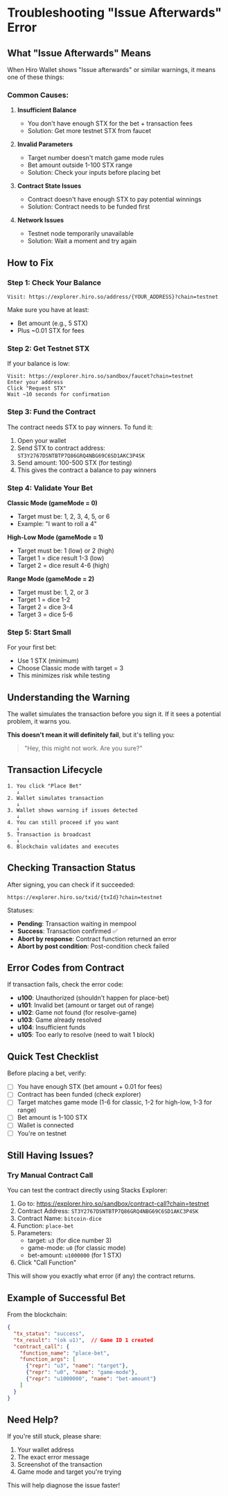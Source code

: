 # Troubleshooting "Issue Afterwards" Error

## What "Issue Afterwards" Means

When Hiro Wallet shows "Issue afterwards" or similar warnings, it means one of these things:

### Common Causes:

1. **Insufficient Balance**
   - You don't have enough STX for the bet + transaction fees
   - Solution: Get more testnet STX from faucet

2. **Invalid Parameters**
   - Target number doesn't match game mode rules
   - Bet amount outside 1-100 STX range
   - Solution: Check your inputs before placing bet

3. **Contract State Issues**
   - Contract doesn't have enough STX to pay potential winnings
   - Solution: Contract needs to be funded first

4. **Network Issues**
   - Testnet node temporarily unavailable
   - Solution: Wait a moment and try again

## How to Fix

### Step 1: Check Your Balance
```
Visit: https://explorer.hiro.so/address/{YOUR_ADDRESS}?chain=testnet
```
Make sure you have at least:
- Bet amount (e.g., 5 STX)
- Plus ~0.01 STX for fees

### Step 2: Get Testnet STX
If your balance is low:
```
Visit: https://explorer.hiro.so/sandbox/faucet?chain=testnet
Enter your address
Click "Request STX"
Wait ~10 seconds for confirmation
```

### Step 3: Fund the Contract
The contract needs STX to pay winners. To fund it:

1. Open your wallet
2. Send STX to contract address: `ST3Y2767DSNTBTP7Q86GRQ4NBG69C6SD1AKC3P4SK`
3. Send amount: 100-500 STX (for testing)
4. This gives the contract a balance to pay winners

### Step 4: Validate Your Bet

**Classic Mode (gameMode = 0)**
- Target must be: 1, 2, 3, 4, 5, or 6
- Example: "I want to roll a 4"

**High-Low Mode (gameMode = 1)**
- Target must be: 1 (low) or 2 (high)
- Target 1 = dice result 1-3 (low)
- Target 2 = dice result 4-6 (high)

**Range Mode (gameMode = 2)**
- Target must be: 1, 2, or 3
- Target 1 = dice 1-2
- Target 2 = dice 3-4  
- Target 3 = dice 5-6

### Step 5: Start Small
For your first bet:
- Use 1 STX (minimum)
- Choose Classic mode with target = 3
- This minimizes risk while testing

## Understanding the Warning

The wallet simulates the transaction before you sign it. If it sees a potential problem, it warns you.

**This doesn't mean it will definitely fail**, but it's telling you:
> "Hey, this might not work. Are you sure?"

## Transaction Lifecycle

```
1. You click "Place Bet"
   ↓
2. Wallet simulates transaction
   ↓
3. Wallet shows warning if issues detected
   ↓
4. You can still proceed if you want
   ↓
5. Transaction is broadcast
   ↓
6. Blockchain validates and executes
```

## Checking Transaction Status

After signing, you can check if it succeeded:

```
https://explorer.hiro.so/txid/{txId}?chain=testnet
```

Statuses:
- **Pending**: Transaction waiting in mempool
- **Success**: Transaction confirmed ✅
- **Abort by response**: Contract function returned an error
- **Abort by post condition**: Post-condition check failed

## Error Codes from Contract

If transaction fails, check the error code:

- **u100**: Unauthorized (shouldn't happen for place-bet)
- **u101**: Invalid bet (amount or target out of range)
- **u102**: Game not found (for resolve-game)
- **u103**: Game already resolved
- **u104**: Insufficient funds
- **u105**: Too early to resolve (need to wait 1 block)

## Quick Test Checklist

Before placing a bet, verify:

- [ ] You have enough STX (bet amount + 0.01 for fees)
- [ ] Contract has been funded (check explorer)
- [ ] Target matches game mode (1-6 for classic, 1-2 for high-low, 1-3 for range)
- [ ] Bet amount is 1-100 STX
- [ ] Wallet is connected
- [ ] You're on testnet

## Still Having Issues?

### Try Manual Contract Call

You can test the contract directly using Stacks Explorer:

1. Go to: https://explorer.hiro.so/sandbox/contract-call?chain=testnet
2. Contract Address: `ST3Y2767DSNTBTP7Q86GRQ4NBG69C6SD1AKC3P4SK`
3. Contract Name: `bitcoin-dice`
4. Function: `place-bet`
5. Parameters:
   - target: `u3` (for dice number 3)
   - game-mode: `u0` (for classic mode)
   - bet-amount: `u1000000` (for 1 STX)
6. Click "Call Function"

This will show you exactly what error (if any) the contract returns.

## Example of Successful Bet

From the blockchain:
```json
{
  "tx_status": "success",
  "tx_result": "(ok u1)",  // Game ID 1 created
  "contract_call": {
    "function_name": "place-bet",
    "function_args": [
      {"repr": "u3", "name": "target"},
      {"repr": "u0", "name": "game-mode"},
      {"repr": "u1000000", "name": "bet-amount"}
    ]
  }
}
```

## Need Help?

If you're still stuck, please share:
1. Your wallet address
2. The exact error message
3. Screenshot of the transaction
4. Game mode and target you're trying

This will help diagnose the issue faster!
